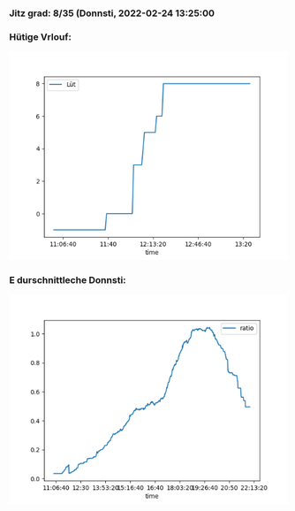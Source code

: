 ### Jitz grad: 8/35 (Donnsti, 2022-02-24 13:25:00

### Hütige Vrlouf:
![Graph](Today.png)

### E durschnittleche Donnsti:
![Graph](Donnsti.png)